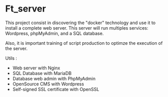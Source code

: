 # Ft_server

This project consist in discovering the "docker" technology and use it to install a complete web server. This server will run multiples services: Wordpress, phpMyAdmin, and a SQL database.

Also, it is important training of script production to optimze the execution of the server.

Utils : 
- Web server with Nginx
- SQL Database with MariaDB
- Database web admin with PhpMyAdmin
- OpenSource CMS with Wordpress
- Self-signed SSL certificate with OpenSSL
